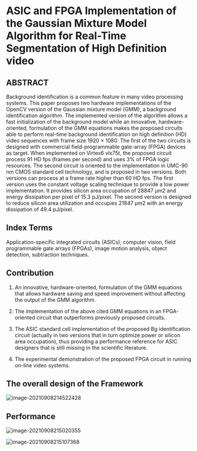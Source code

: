 # ASIC and FPGA Implementation of the Gaussian Mixture Model Algorithm for Real-Time Segmentation of High Definition video
## ABSTRACT

Background identification is a common feature in many video processing systems. This paper proposes two hardware implementations of the OpenCV version of the Gaussian mixture model (GMM), a background identification algorithm. The implemented version of the algorithm allows a fast initialization of the background model while an innovative, hardware-oriented, formulation of the GMM equations makes the proposed circuits able to perform real-time background identification on high definition (HD) video sequences with frame size 1920 × 1080. The first of the two circuits is designed with commercial field-programmable gate-array (FPGA) devices as target. When implemented on Virtex6 vlx75t, the proposed circuit process 91 HD fps (frames per second) and uses 3% of FPGA logic resources. The second circuit is oriented to the implementation in UMC-90 nm CMOS standard cell technology, and is proposed in two versions. Both versions can process at a frame rate higher than 60 HD fps. The first version uses the constant voltage scaling technique to provide a low power implementation. It provides silicon area occupation of 28847 µm2 and energy dissipation per pixel of 15.3 pJ/pixel. The second version is designed to reduce silicon area utilization and occupies 21847 µm2 with an energy dissipation of 49.4 pJ/pixel.

## Index Terms

Application-specific integrated circuits (ASICs), computer vision, field programmable gate arrays (FPGAs), image motion analysis, object detection, subtraction techniques.

## Contribution

1) An innovative, hardware-oriented, formulation of the GMM equations that allows hardware saving and speed improvement without affecting the output of the GMM algorithm.

2) The implementation of the above cited GMM equations in an FPGA-oriented circuit that outperforms previously proposed circuits.

3) The ASIC standard cell implementation of the proposed Bg identification circuit (actually in two versions that in turn optimize power or silicon area occupation), thus providing a performance reference for ASIC designers that is still missing in the scientific literature.

4) The experimental demonstration of the proposed FPGA circuit in running on-line video systems.

## The overall design of the Framework

![image-20210908214522428](https://gitee.com/feiyipengfei/pic-md1/raw/master/20210908214529.png)

## Performance

![image-20210908215020355](https://gitee.com/feiyipengfei/pic-md1/raw/master/20210908215020.png)

![image-20210908215107368](https://gitee.com/feiyipengfei/pic-md1/raw/master/20210908215107.png)

